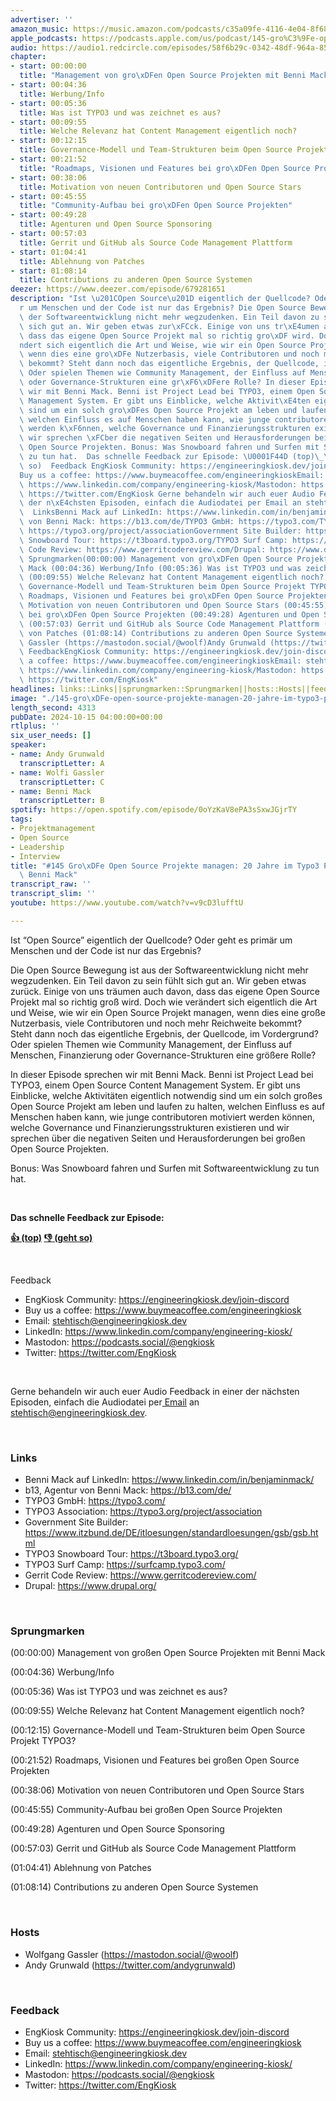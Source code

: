 ```yaml
---
advertiser: ''
amazon_music: https://music.amazon.com/podcasts/c35a09fe-4116-4e04-8f68-77d61b112e46/episodes/078fe42b-b2a1-4aee-94e8-5c269ef1585c/engineering-kiosk-145-gro%C3%9Fe-open-source-projekte-managen-20-jahre-im-typo3-projekt-mit-benni-mack
apple_podcasts: https://podcasts.apple.com/us/podcast/145-gro%C3%9Fe-open-source-projekte-managen-20-jahre-im/id1603082924?i=1000673112657&uo=4
audio: https://audio1.redcircle.com/episodes/58f6b29c-0342-48df-964a-853c28839439/stream.mp3
chapter:
- start: 00:00:00
  title: "Management von gro\xDFen Open Source Projekten mit Benni Mack"
- start: 00:04:36
  title: Werbung/Info
- start: 00:05:36
  title: Was ist TYPO3 und was zeichnet es aus?
- start: 00:09:55
  title: Welche Relevanz hat Content Management eigentlich noch?
- start: 00:12:15
  title: Governance-Modell und Team-Strukturen beim Open Source Projekt TYPO3?
- start: 00:21:52
  title: "Roadmaps, Visionen und Features bei gro\xDFen Open Source Projekten"
- start: 00:38:06
  title: Motivation von neuen Contributoren und Open Source Stars
- start: 00:45:55
  title: "Community-Aufbau bei gro\xDFen Open Source Projekten"
- start: 00:49:28
  title: Agenturen und Open Source Sponsoring
- start: 00:57:03
  title: Gerrit und GitHub als Source Code Management Plattform
- start: 01:04:41
  title: Ablehnung von Patches
- start: 01:08:14
  title: Contributions zu anderen Open Source Systemen
deezer: https://www.deezer.com/episode/679281651
description: "Ist \u201COpen Source\u201D eigentlich der Quellcode? Oder geht es prim\xE4\
  r um Menschen und der Code ist nur das Ergebnis? Die Open Source Bewegung ist aus\
  \ der Softwareentwicklung nicht mehr wegzudenken. Ein Teil davon zu sein f\xFChlt\
  \ sich gut an. Wir geben etwas zur\xFCck. Einige von uns tr\xE4umen auch davon,\
  \ dass das eigene Open Source Projekt mal so richtig gro\xDF wird. Doch wie ver\xE4\
  ndert sich eigentlich die Art und Weise, wie wir ein Open Source Projekt managen,\
  \ wenn dies eine gro\xDFe Nutzerbasis, viele Contributoren und noch mehr Reichweite\
  \ bekommt? Steht dann noch das eigentliche Ergebnis, der Quellcode, im Vordergrund?\
  \ Oder spielen Themen wie Community Management, der Einfluss auf Menschen, Finanzierung\
  \ oder Governance-Strukturen eine gr\xF6\xDFere Rolle? In dieser Episode sprechen\
  \ wir mit Benni Mack. Benni ist Project Lead bei TYPO3, einem Open Source Content\
  \ Management System. Er gibt uns Einblicke, welche Aktivit\xE4ten eigentlich notwendig\
  \ sind um ein solch gro\xDFes Open Source Projekt am leben und laufen zu halten,\
  \ welchen Einfluss es auf Menschen haben kann, wie junge contributoren motiviert\
  \ werden k\xF6nnen, welche Governance und Finanzierungsstrukturen existieren und\
  \ wir sprechen \xFCber die negativen Seiten und Herausforderungen bei gro\xDFen\
  \ Open Source Projekten. Bonus: Was Snowboard fahren und Surfen mit Softwareentwicklung\
  \ zu tun hat.  Das schnelle Feedback zur Episode: \U0001F44D (top)\_\U0001F44E (geht\
  \ so)  Feedback EngKiosk Community: https://engineeringkiosk.dev/join-discord\_\
  Buy us a coffee: https://www.buymeacoffee.com/engineeringkioskEmail: stehtisch@engineeringkiosk.devLinkedIn:\
  \ https://www.linkedin.com/company/engineering-kiosk/Mastodon: https://podcasts.social/@engkioskTwitter:\
  \ https://twitter.com/EngKiosk Gerne behandeln wir auch euer Audio Feedback in einer\
  \ der n\xE4chsten Episoden, einfach die Audiodatei per Email an stehtisch@engineeringkiosk.dev.\
  \  LinksBenni Mack auf LinkedIn: https://www.linkedin.com/in/benjaminmack/b13, Agentur\
  \ von Benni Mack: https://b13.com/de/TYPO3 GmbH: https://typo3.com/TYPO3 Association:\
  \ https://typo3.org/project/associationGovernment Site Builder: https://www.itzbund.de/DE/itloesungen/standardloesungen/gsb/gsb.htmlTYPO3\
  \ Snowboard Tour: https://t3board.typo3.org/TYPO3 Surf Camp: https://surfcamp.typo3.com/Gerrit\
  \ Code Review: https://www.gerritcodereview.com/Drupal: https://www.drupal.org/\
  \ Sprungmarken(00:00:00) Management von gro\xDFen Open Source Projekten mit Benni\
  \ Mack (00:04:36) Werbung/Info (00:05:36) Was ist TYPO3 und was zeichnet es aus?\
  \ (00:09:55) Welche Relevanz hat Content Management eigentlich noch? (00:12:15)\
  \ Governance-Modell und Team-Strukturen beim Open Source Projekt TYPO3? (00:21:52)\
  \ Roadmaps, Visionen und Features bei gro\xDFen Open Source Projekten (00:38:06)\
  \ Motivation von neuen Contributoren und Open Source Stars (00:45:55) Community-Aufbau\
  \ bei gro\xDFen Open Source Projekten (00:49:28) Agenturen und Open Source Sponsoring\
  \ (00:57:03) Gerrit und GitHub als Source Code Management Plattform (01:04:41) Ablehnung\
  \ von Patches (01:08:14) Contributions zu anderen Open Source Systemen  HostsWolfgang\
  \ Gassler (https://mastodon.social/@woolf)Andy Grunwald (https://twitter.com/andygrunwald)\
  \ FeedbackEngKiosk Community: https://engineeringkiosk.dev/join-discord\_Buy us\
  \ a coffee: https://www.buymeacoffee.com/engineeringkioskEmail: stehtisch@engineeringkiosk.devLinkedIn:\
  \ https://www.linkedin.com/company/engineering-kiosk/Mastodon: https://podcasts.social/@engkioskTwitter:\
  \ https://twitter.com/EngKiosk"
headlines: links::Links||sprungmarken::Sprungmarken||hosts::Hosts||feedback::Feedback
image: "./145-gro\xDFe-open-source-projekte-managen-20-jahre-im-typo3-projekt-mit-benni-mack.jpg"
length_second: 4313
pubDate: 2024-10-15 04:00:00+00:00
rtlplus: ''
six_user_needs: []
speaker:
- name: Andy Grunwald
  transcriptLetter: A
- name: Wolfi Gassler
  transcriptLetter: C
- name: Benni Mack
  transcriptLetter: B
spotify: https://open.spotify.com/episode/0oYzKaV8ePA3sSxwJGjrTY
tags:
- Projektmanagement
- Open Source
- Leadership
- Interview
title: "#145 Gro\xDFe Open Source Projekte managen: 20 Jahre im Typo3 Projekt mit\
  \ Benni Mack"
transcript_raw: ''
transcript_slim: ''
youtube: https://www.youtube.com/watch?v=v9cD3lufftU

---
```

<p>Ist “Open Source” eigentlich der Quellcode? Oder geht es primär um Menschen und der Code ist nur das Ergebnis?</p><p>Die Open Source Bewegung ist aus der Softwareentwicklung nicht mehr wegzudenken. Ein Teil davon zu sein fühlt sich gut an. Wir geben etwas zurück. Einige von uns träumen auch davon, dass das eigene Open Source Projekt mal so richtig groß wird. Doch wie verändert sich eigentlich die Art und Weise, wie wir ein Open Source Projekt managen, wenn dies eine große Nutzerbasis, viele Contributoren und noch mehr Reichweite bekommt? Steht dann noch das eigentliche Ergebnis, der Quellcode, im Vordergrund? Oder spielen Themen wie Community Management, der Einfluss auf Menschen, Finanzierung oder Governance-Strukturen eine größere Rolle?</p><p>In dieser Episode sprechen wir mit Benni Mack. Benni ist Project Lead bei TYPO3, einem Open Source Content Management System. Er gibt uns Einblicke, welche Aktivitäten eigentlich notwendig sind um ein solch großes Open Source Projekt am leben und laufen zu halten, welchen Einfluss es auf Menschen haben kann, wie junge contributoren motiviert werden können, welche Governance und Finanzierungsstrukturen existieren und wir sprechen über die negativen Seiten und Herausforderungen bei großen Open Source Projekten.</p><p>Bonus: Was Snowboard fahren und Surfen mit Softwareentwicklung zu tun hat.</p><p><br></p><p><strong>Das schnelle Feedback zur Episode:</strong></p><p><a href="https://api.openpodcast.dev/feedback/145/upvote" rel="nofollow"><strong>👍 (top)</strong></a><strong> </strong><a href="https://api.openpodcast.dev/feedback/145/downvote" rel="nofollow"><strong>👎 (geht so)</strong></a></p><p><br></p><p>Feedback</p><ul><li>EngKiosk Community: <a href="https://engineeringkiosk.dev/join-discord">https://engineeringkiosk.dev/join-discord</a> </li><li>Buy us a coffee: <a href="https://www.buymeacoffee.com/engineeringkiosk" rel="nofollow">https://www.buymeacoffee.com/engineeringkiosk</a></li><li>Email: <a href="mailto:stehtisch@engineeringkiosk.dev" rel="nofollow">stehtisch@engineeringkiosk.dev</a></li><li>LinkedIn: <a href="https://www.linkedin.com/company/engineering-kiosk/" rel="nofollow">https://www.linkedin.com/company/engineering-kiosk/</a></li><li>Mastodon: <a href="https://podcasts.social/@engkiosk" rel="nofollow">https://podcasts.social/@engkiosk</a></li><li>Twitter: <a href="https://twitter.com/EngKiosk" rel="nofollow">https://twitter.com/EngKiosk</a></li></ul><p><br></p><p>Gerne behandeln wir auch euer Audio Feedback in einer der nächsten Episoden, einfach die Audiodatei per<a href="https://engineeringkiosk.dev/kontakt/"> Email</a> an <a href="mailto:stehtisch@engineeringkiosk.dev" rel="nofollow">stehtisch@engineeringkiosk.dev</a>.</p><p><br></p><h3 id="links">Links</h3><ul><li>Benni Mack auf LinkedIn: <a href="https://www.linkedin.com/in/benjaminmack/" rel="nofollow">https://www.linkedin.com/in/benjaminmack/</a></li><li>b13, Agentur von Benni Mack: <a href="https://b13.com/de/" rel="nofollow">https://b13.com/de/</a></li><li>TYPO3 GmbH: <a href="https://typo3.com/" rel="nofollow">https://typo3.com/</a></li><li>TYPO3 Association: <a href="https://typo3.org/project/association" rel="nofollow">https://typo3.org/project/association</a></li><li>Government Site Builder: <a href="https://www.itzbund.de/DE/itloesungen/standardloesungen/gsb/gsb.html" rel="nofollow">https://www.itzbund.de/DE/itloesungen/standardloesungen/gsb/gsb.html</a></li><li>TYPO3 Snowboard Tour: <a href="https://t3board.typo3.org/" rel="nofollow">https://t3board.typo3.org/</a></li><li>TYPO3 Surf Camp: <a href="https://surfcamp.typo3.com/" rel="nofollow">https://surfcamp.typo3.com/</a></li><li>Gerrit Code Review: <a href="https://www.gerritcodereview.com/" rel="nofollow">https://www.gerritcodereview.com/</a></li><li>Drupal: <a href="https://www.drupal.org/" rel="nofollow">https://www.drupal.org/</a></li></ul><p><br></p><h3 id="sprungmarken">Sprungmarken</h3><p>(00:00:00) Management von großen Open Source Projekten mit Benni Mack</p><p>(00:04:36) Werbung/Info</p><p>(00:05:36) Was ist TYPO3 und was zeichnet es aus?</p><p>(00:09:55) Welche Relevanz hat Content Management eigentlich noch?</p><p>(00:12:15) Governance-Modell und Team-Strukturen beim Open Source Projekt TYPO3?</p><p>(00:21:52) Roadmaps, Visionen und Features bei großen Open Source Projekten</p><p>(00:38:06) Motivation von neuen Contributoren und Open Source Stars</p><p>(00:45:55) Community-Aufbau bei großen Open Source Projekten</p><p>(00:49:28) Agenturen und Open Source Sponsoring</p><p>(00:57:03) Gerrit und GitHub als Source Code Management Plattform</p><p>(01:04:41) Ablehnung von Patches</p><p>(01:08:14) Contributions zu anderen Open Source Systemen</p><p><br></p><h3 id="hosts">Hosts</h3><ul><li>Wolfgang Gassler (<a href="https://mastodon.social/@woolf" rel="nofollow">https://mastodon.social/@woolf</a>)</li><li>Andy Grunwald (<a href="https://twitter.com/andygrunwald" rel="nofollow">https://twitter.com/andygrunwald</a>)</li></ul><p><br></p><h3 id="feedback">Feedback</h3><ul><li>EngKiosk Community: <a href="https://engineeringkiosk.dev/join-discord">https://engineeringkiosk.dev/join-discord</a> </li><li>Buy us a coffee: <a href="https://www.buymeacoffee.com/engineeringkiosk" rel="nofollow">https://www.buymeacoffee.com/engineeringkiosk</a></li><li>Email: <a href="mailto:stehtisch@engineeringkiosk.dev" rel="nofollow">stehtisch@engineeringkiosk.dev</a></li><li>LinkedIn: <a href="https://www.linkedin.com/company/engineering-kiosk/" rel="nofollow">https://www.linkedin.com/company/engineering-kiosk/</a></li><li>Mastodon: <a href="https://podcasts.social/@engkiosk" rel="nofollow">https://podcasts.social/@engkiosk</a></li><li>Twitter: <a href="https://twitter.com/EngKiosk" rel="nofollow">https://twitter.com/EngKiosk</a></li></ul>